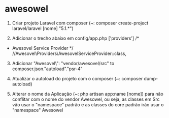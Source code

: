 # awesowel

1. Criar projeto Laravel com composer (~: composer create-project laravel/laravel [nome] "5.1.*")

2. Adicionar o trecho abaixo em config/app.php ['providers']
/*
 * Awesovel Service Provider
 */
//Awesovel\Providers\AwesovelServiceProvider::class,

3. Adicionar "Awesovel\\": "vendor/awesovel/src" to composer.json."autoload"."psr-4"

4. Atualizar o autoload do projeto com o composer (~: composer dump-autoload)

5. Alterar o nome da Aplicação (~: php artisan app:name [nome]) para não conflitar com o nome do vendor Awesowel, ou seja, as classes em Src vão usar o "namespace" padrão e as classes do core padrão irão usar o "namespace" Awesowel


